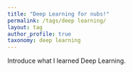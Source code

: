 ```yaml
---
title: "Deep Learning for nubs!"
permalink: /tags/deep learning/
layout: tag
author_profile: true
taxonomy: deep learning
---
```


Introduce what I learned Deep Learning.  


